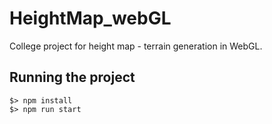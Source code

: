 # HeightMap_webGL

College project for height map - terrain generation in WebGL.


## Running the project

```
$> npm install
$> npm run start
```
